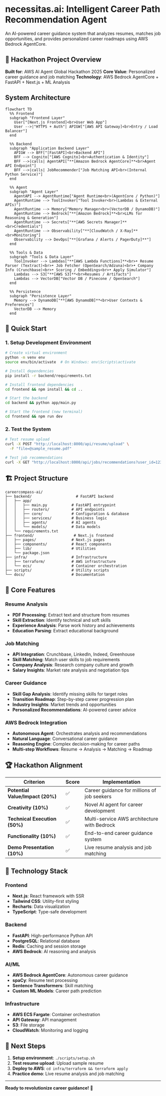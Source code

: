 # necessitas.ai: Intelligent Career Path Recommendation Agent

An AI-powered career guidance system that analyzes resumes, matches job opportunities, and provides personalized career roadmaps using AWS Bedrock AgentCore.

## 🎯 **Hackathon Project Overview**

**Built for**: AWS AI Agent Global Hackathon 2025
**Core Value**: Personalized career guidance and job matching
**Technology**: AWS Bedrock AgentCore + FastAPI + Next.js + ML Analysis

## System Architecture
```mermaid
flowchart TD
  %% Frontend
  subgraph "Frontend Layer"
    User["[Next.js Frontend]<br>User Web App"]
    User -->|"HTTPS + Auth"| APIGW["[AWS API Gateway]<br>Entry / Load Balancer"]
  end

  %% Backend
  subgraph "Application Backend Layer"
    APIGW --> BFF["[FastAPI]<br>Backend API"]
    BFF --> Cognito["[AWS Cognito]<br>Authentication & Identity"]
    BFF -->|calls| AgentAPI["**[Amazon Bedrock AgentCore]**<br>Agent API Endpoint"]
    BFF -->|calls| JobRecommender["Job Matching API<br>(Internal Python Service)"]
  end

  %% Agent
  subgraph "Agent Layer"
    AgentAPI --> AgentRuntime["Agent Runtime<br>(AgentCore / Python)"]
    AgentRuntime --> ToolInvoker["Tool Invoker<br>(Lambdas & External APIs)"]
    AgentRuntime --> Memory["Memory Manager<br>(VectorDB / DynamoDB)"]
    AgentRuntime --> Bedrock["**[Amazon Bedrock]**<br>LLMs for Reasoning & Generation"]
    AgentRuntime --> Secrets["**[AWS Secrets Manager]**<br>Credentials"]
    AgentRuntime --> Observability["**[CloudWatch / X-Ray]**<br>Monitoring"]
    Observability --> DevOps["**[Grafana / Alerts / PagerDuty]**"]
  end

  %% Tools & Data
  subgraph "Tools & Data Layer"
    ToolInvoker --> Lambdas["**[AWS Lambda Functions]**<br>• Resume Parser (Textract)<br>• Job Fetcher (OpenSearch/Adzuna)<br>• Company Info (Crunchbase)<br>• Scoring / Embeddings<br>• Apply Simulator"]
    Lambdas --> S3["**[AWS S3]**<br>Resumes / Artifacts"]
    Lambdas --> VectorDB["Vector DB / Pinecone / OpenSearch"]
  end

  %% Persistence
  subgraph "Persistence Layer"
    Memory --> DynamoDB["**[AWS DynamoDB]**<br>User Contexts & Preferences"]
    VectorDB --> Memory
  end
  ```
## 🚀 **Quick Start**

### **1. Setup Development Environment**
```bash
# Create virtual environment
python -m venv env
source env/bin/activate  # On Windows: env\Scripts\activate

# Install dependencies
pip install -r backend/requirements.txt

# Install frontend dependencies
cd frontend && npm install && cd ..

# Start the backend
cd backend && python app/main.py

# Start the frontend (new terminal)
cd frontend && npm run dev
```

### **2. Test the System**
```bash
# Test resume upload
curl -X POST "http://localhost:8000/api/resume/upload" \
  -F "file=@sample_resume.pdf"

# Test job recommendations
curl -X GET "http://localhost:8000/api/jobs/recommendations?user_id=123"
```

## 🏗️ **Project Structure**

```
careercompass-ai/
├── backend/                    # FastAPI backend
│   ├── app/
│   │   ├── main.py           # FastAPI entrypoint
│   │   ├── routers/          # API endpoints
│   │   ├── core/             # Configuration & database
│   │   ├── services/         # Business logic
│   │   ├── agents/           # AI agents
│   │   └── models/           # Data models
│   └── requirements.txt
├── frontend/                  # Next.js frontend
│   ├── pages/                # Next.js pages
│   ├── components/           # React components
│   ├── lib/                  # Utilities
│   └── package.json
├── infra/                    # Infrastructure
│   ├── terraform/            # AWS infrastructure
│   └── ecs/                  # Container orchestration
├── scripts/                  # Utility scripts
└── docs/                     # Documentation
```

## 🎯 **Core Features**

### **Resume Analysis**
- **PDF Processing**: Extract text and structure from resumes
- **Skill Extraction**: Identify technical and soft skills
- **Experience Analysis**: Parse work history and achievements
- **Education Parsing**: Extract educational background

### **Job Matching**
- **API Integration**: Crunchbase, LinkedIn, Indeed, Greenhouse
- **Skill Matching**: Match user skills to job requirements
- **Company Analysis**: Research company culture and growth
- **Salary Insights**: Market rate analysis and negotiation tips

### **Career Guidance**
- **Skill Gap Analysis**: Identify missing skills for target roles
- **Transition Roadmap**: Step-by-step career progression plan
- **Industry Insights**: Market trends and opportunities
- **Personalized Recommendations**: AI-powered career advice

### **AWS Bedrock Integration**
- **Autonomous Agent**: Orchestrates analysis and recommendations
- **Natural Language**: Conversational career guidance
- **Reasoning Engine**: Complex decision-making for career paths
- **Multi-step Workflows**: Resume → Analysis → Matching → Roadmap

## 🏆 **Hackathon Alignment**

| Criterion | Score | Implementation |
|-----------|-------|----------------|
| **Potential Value/Impact (20%)** | ✅ | Career guidance for millions of job seekers |
| **Creativity (10%)** | ✅ | Novel AI agent for career development |
| **Technical Execution (50%)** | ✅ | Multi-service AWS architecture with Bedrock |
| **Functionality (10%)** | ✅ | End-to-end career guidance system |
| **Demo Presentation (10%)** | ✅ | Live resume analysis and job matching |

## 🔧 **Technology Stack**

### **Frontend**
- **Next.js**: React framework with SSR
- **Tailwind CSS**: Utility-first styling
- **Recharts**: Data visualization
- **TypeScript**: Type-safe development

### **Backend**
- **FastAPI**: High-performance Python API
- **PostgreSQL**: Relational database
- **Redis**: Caching and session storage
- **AWS Bedrock**: AI reasoning and analysis

### **AI/ML**
- **AWS Bedrock AgentCore**: Autonomous career guidance
- **spaCy**: Resume text processing
- **Sentence Transformers**: Skill matching
- **Custom ML Models**: Career path prediction

### **Infrastructure**
- **AWS ECS Fargate**: Container orchestration
- **API Gateway**: API management
- **S3**: File storage
- **CloudWatch**: Monitoring and logging

## 🚀 **Next Steps**

1. **Setup environment**: `./scripts/setup.sh`
2. **Test resume upload**: Upload sample resume
3. **Deploy to AWS**: `cd infra/terraform && terraform apply`
4. **Practice demo**: Live resume analysis and job matching

---

**Ready to revolutionize career guidance!** 🎉